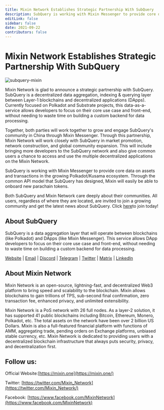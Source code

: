 ```yaml
---
title: Mixin Network Establishes Strategic Partnership With SubQuery
description: SubQuery is working with Mixin Messenger to provide core data on assets and transactions in the growing Polkadot/Kusama ecosystem. Mixin Network will work closely with SubQuery in market promotion, network construction, and global community expansion. 
editLink: false
sidebar: false
date: 2021-09-22
contributors: false
---
```


# Mixin Network Establishes Strategic Partnership With SubQuery

![subquery-mixin](./subquery-mixin.png)

Mixin Network is glad to announce a strategic partnership with SubQuery. SubQuery is a decentralized data aggregation, indexing & querying layer between Layer-1 blockchains and decentralized applications (DApps). Currently focused on Polkadot and Substrate projects, this data-as-a-service allows developers to focus on their core use case and front-end, without needing to waste time on building a custom backend for data processing.

Together, both parties will work together to grow and engage SubQuery's community in China through Mixin Messenger. Through this partnership, Mixin Network will work closely with SubQuery in market promotion, network construction, and global community expansion. This will include bringing more developers to the SubQuery network and also give common users a chance to access and use the multiple decentralized applications on the Mixin Network.

SubQuery is working with Mixin Messenger to provide core data on assets and transactions in the growing Polkadot/Kusama ecosystem. Through the common API model that SubQuery has designed, Mixin will easily be able to onboard new parachain tokens.

Both SubQuery and Mixin Network care deeply about their communities. All users, regardless of where they are located, are invited to join a growing community and get the latest news about SubQuery. Click [here](https://subquery.mixinbots.com/join)to join today!

## About SubQuery

SubQuery is a data aggregation layer that will operate between blockchains (like Polkadot) and DApps (like Mixin Messenger). This service allows DApp developers to focus on their core use case and front-end, without needing to waste time on building a custom backend for data processing.

[Website](https://subquery.network/) | [Email](http://hello@subquery.network/) | [Discord](https://discord.com/invite/78zg8aBSMG) | [Telegram](https://t.me/subquerynetwork) | [Twitter](https://twitter.com/subquerynetwork) | [Matrix](https://matrix.to/#/#subquery:matrix.org) | [LinkedIn](https://www.linkedin.com/company/subquery)

## About Mixin Network

Mixin Network is an open-source, lightning-fast, and decentralized Web3 platform to bring speed and scalability to the blockchain. Mixin allows blockchains to gain trillions of TPS, sub-second final confirmation, zero transaction fee, enhanced privacy, and unlimited extensibility.

Mixin Network is a PoS network with 26 full nodes. As a layer-2 solution, it has supported 41 public blockchains including Bitcoin, Ethereum, Monero, Polkadot, etc. The total assets on the network have been over 2 billion US Dollars. Mixin is also a full-featured financial platform with functions of AMM, aggregating trade, pending orders on Exchange platforms, unbiased stable currency, etc. Mixin Network is dedicated to providing users with a decentralized blockchain infrastructure that always puts security, privacy, and decentralization first.

## Follow us:

Official Website:[https://mixin.one](https://mixin.one/)

Twitter: [https://twitter.com/Mixin_Network](https://twitter.com/Mixin_Network/)

Facebook: [https://www.facebook.com/MixinNetwork](https://www.facebook.com/MixinNetwork)

